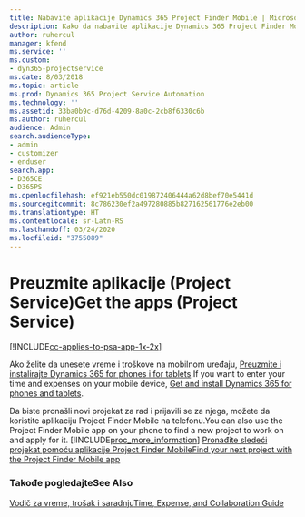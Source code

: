 ```yaml
---
title: Nabavite aplikacije Dynamics 365 Project Finder Mobile | MicrosoftDocs
description: Kako da nabavite aplikacije Dynamics 365 Project Finder Mobile
author: ruhercul
manager: kfend
ms.service: ''
ms.custom:
- dyn365-projectservice
ms.date: 8/03/2018
ms.topic: article
ms.prod: Dynamics 365 Project Service Automation
ms.technology: ''
ms.assetid: 33ba0b9c-d76d-4209-8a0c-2cb8f6330c6b
ms.author: ruhercul
audience: Admin
search.audienceType:
- admin
- customizer
- enduser
search.app:
- D365CE
- D365PS
ms.openlocfilehash: ef921eb550dc019872406444a62d8bef70e5441d
ms.sourcegitcommit: 8c786230ef2a497280885b827162561776e2eb00
ms.translationtype: HT
ms.contentlocale: sr-Latn-RS
ms.lasthandoff: 03/24/2020
ms.locfileid: "3755089"
---
```

# <a name="get-the-apps-project-service"></a><span data-ttu-id="55425-103">Preuzmite aplikacije (Project Service)</span><span class="sxs-lookup"><span data-stu-id="55425-103">Get the apps (Project Service)</span></span>

[!INCLUDE[cc-applies-to-psa-app-1x-2x](../includes/cc-applies-to-psa-app-1x-2x.md)]

<span data-ttu-id="55425-104">Ako želite da unesete vreme i troškove na mobilnom uređaju, [Preuzmite i instalirajte Dynamics 365 for phones i for tablets](../mobile-app/dynamics-365-phones-tablets-users-guide.md).</span><span class="sxs-lookup"><span data-stu-id="55425-104">If you want to enter your time and expenses on your mobile device, [Get and install Dynamics 365 for phones and tablets](../mobile-app/dynamics-365-phones-tablets-users-guide.md).</span></span>  
  
 <span data-ttu-id="55425-105">Da biste pronašli novi projekat za rad i prijavili se za njega, možete da koristite aplikaciju Project Finder Mobile na telefonu.</span><span class="sxs-lookup"><span data-stu-id="55425-105">You can also use the Project Finder Mobile app on your phone to find a new project to work on and apply for it.</span></span> [!INCLUDE[proc_more_information](../includes/proc-more-information.md)] <span data-ttu-id="55425-106">[Pronađite sledeći projekat pomoću aplikacije Project Finder Mobile](../project-service/find-next-project-finder-mobile-app.md)</span><span class="sxs-lookup"><span data-stu-id="55425-106">[Find your next project with the Project Finder Mobile app](../project-service/find-next-project-finder-mobile-app.md)</span></span> 
  
### <a name="see-also"></a><span data-ttu-id="55425-107">Takođe pogledajte</span><span class="sxs-lookup"><span data-stu-id="55425-107">See Also</span></span>  
 [<span data-ttu-id="55425-108">Vodič za vreme, trošak i saradnju</span><span class="sxs-lookup"><span data-stu-id="55425-108">Time, Expense, and Collaboration Guide</span></span>](../project-service/time-expense-collaboration-guide.md)
